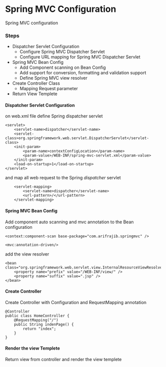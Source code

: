 Spring MVC Configuration
=====================

Spring MVC configuration  


### Steps

- Dispatcher Servlet Configuration
  - Configure Spring MVC Dispatcher Servlet
  - Configure URL mapping for Spring MVC Dispatcher Servlet
- Spring MVC Bean Config
  - Add Component scanning on Bean Config
  - Add support for conversion, formatting and validation support
  - Define Spring MVC view resolver
- Create Controller Class
  - Mapping Request parameter
- Return View Templete


#### Dispatcher Servlet Configuration

on web.xml file define Spring dispatcher servlet 

```
<servlet>
	<servlet-name>dispatcher</servlet-name>
	<servlet-class>org.springframework.web.servlet.DispatcherServlet</servlet-class>
	<init-param>
		<param-name>contextConfigLocation</param-name>
		<param-value>/WEB-INF/spring-mvc-servlet.xml</param-value>
	</init-param>
	<load-on-startup>1</load-on-startup>
</servlet>

```

and map all web request to the Spring *dispatcher* servlet 

```
	<servlet-mapping>
		<servlet-name>dispatcher</servlet-name>
		<url-pattern>/</url-pattern>
	</servlet-mapping>
```



#### Spring MVC Bean Config

Add component auto scanning and mvc annotation to the Bean configuration

```
<context:component-scan base-package="com.arifrajib.springmvc" />

<mvc:annotation-driven/>

```

add the view resolver
```
<bean class="org.springframework.web.servlet.view.InternalResourceViewResolver">
	<property name="prefix" value="/WEB-INF/view/" />
	<property name="suffix" value=".jsp" />
</bean>
```



#### Create Controller

Create Controller with Configuration and RequestMapping annotation 

```
@Controller
public class HomeController {
	@RequestMapping("/")
	public String indenPage() {
		return "index";
	}
}

```


#### Render the view Templete

Return view from controller and render the view templete


